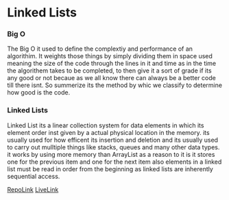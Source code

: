 
# Linked Lists

### Big O

The Big O it used to define the complextiy and performance of an algorithim. It weights those things by simply dividing them in space used meaning the size of the code through the lines in it and time as in the time the algorithem takes to be completed, to then give it a sort of grade if its any good or not becaue as we all know there can always be a better code till there isnt. So summerize its the method by whic we classify to determine how good is the code. 



### Linked Lists

Linked List its a linear collection system for data elements in which its element order inst given by a actual physical location in the memory. its usually used for how efficent its insertion and deletion and its usually used to carry out mulltiple things like stacks, queues and many other data types. it works by using more memory than ArrayList as a reason  to it is it stores one for the previous item and one for the next item also elements in a linked list must be read in order from the beginning as linked lists are inherently sequential access.





[RepoLink]()
[LiveLink]()

